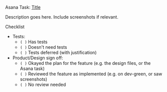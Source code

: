 Asana Task: [Title](link)

<!-- Or consider adding links to:
* Notion
* Slack discussions
* Design files
-->

Description goes here.
Include screenshots if relevant.

Checklist

<!-- check one from each section with (x) -->

- Tests:
  - `( )` Has tests
  - `( )` Doesn't need tests
  - `( )` Tests deferred (with justification)
- Product/Design sign off:
  - `( )` Okayed the plan for the feature (e.g. the design files, or the Asana task)
  - `( )` Reviewed the feature as implemented (e.g. on dev-green, or saw screenshots)
  - `( )` No review needed

<!--
* Should this PR be deployed to dev-green for review? If so, add the `deploy-to-dev-green` label.
* Does this review need to be prioritized? If so, add the `important` label.
-->

<!--
Followup Tasks:
(add if needed)

Prompts for followup tasks:
* Does anyone (stakeholders, other teams) need to be told when this work is complete?
* Do we need to be careful about how we deploy this, for technical or product reasons?
* Is there other work that's unblocked by this PR?
* Are there new followup Asana tasks? Link to them.
-->

<!--
Keep Asana up to date.
* After this PR is open, add a link to it from its Asana task and move the task to "Under Review".
* After it's merged, mark the Asana task complete.
-->
